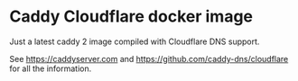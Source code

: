 # Caddy Cloudflare docker image

Just a latest caddy 2 image compiled with Cloudflare DNS support.

See https://caddyserver.com and https://github.com/caddy-dns/cloudflare for all
the information.
